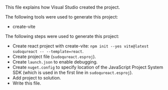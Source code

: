 This file explains how Visual Studio created the project.

The following tools were used to generate this project:
- create-vite

The following steps were used to generate this project:
- Create react project with create-vite: `npm init --yes vite@latest sudoqureact -- --template=react`.
- Create project file (`sudoqureact.esproj`).
- Create `launch.json` to enable debugging.
- Create `nuget.config` to specify location of the JavaScript Project System SDK (which is used in the first line in `sudoqureact.esproj`).
- Add project to solution.
- Write this file.
